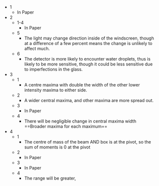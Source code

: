 - 1
	- In Paper
- 2
	- 1-4
		- In Paper
	- 5
		- The light may change direction inside of the windscreen, though at a difference of a few percent means the change is unlikely to affect much.
	- 6
		- The detector is more likely to encounter water droplets, thus is likely to be more sensitive, though it could be less sensitive due to imperfections in the glass.
- 3
	- 1
		- A centre maxima with double the width of the other lower intensity maxima to either side.
	- 2
		- A wider central maxima, and other maxima are more spread out.
	- 3
		- In Paper
	- 4
		- There will be negligible change in central maxima width ==Broader maxima for each maximum==
- 4
	- 1
		- The centre of mass of the beam AND box is at the pivot, so the sum of moments is 0 at the pivot
	- 2
		- In Paper
	- 3
		- In Paper
	- 4
		- The range will be greater, 